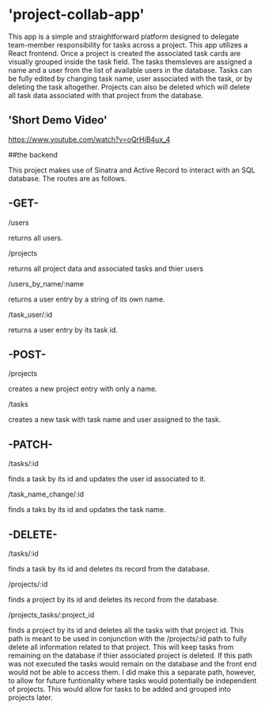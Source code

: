 # 'project-collab-app'

This app is a simple and straightforward platform designed to delegate team-member responsibility for tasks across a project. This app utilizes a React frontend. Once a project is created the associated task cards are visually grouped inside the task field. The tasks themsleves are assigned a name and a user from the list of available users in the database. Tasks can be fully edited by changing task name, user associated with the task, or by deleting the task altogether. Projects can also be deleted which will delete all task data associated with that project from the database.

## 'Short Demo Video'

https://www.youtube.com/watch?v=oQrHjB4ux_4

##the backend

This project makes use of Sinatra and Active Record to interact with an SQL database.  The routes are as follows.

## -GET-

/users

returns all users.

/projects

returns all project data and associated tasks and thier users

/users_by_name/:name

returns a user entry by a string of its own name.

/task_user/:id

returns a user entry by its task id.

## -POST-

/projects

creates a new project entry with only a name.

/tasks

creates a new task with task name and user assigned to the task.

## -PATCH-

/tasks/:id

finds a task by its id and updates the user id associated to it.

/task_name_change/:id

finds a taks by its id and updates the task name.

## -DELETE-

/tasks/:id

finds a task by its id and deletes its record from the database.

/projects/:id

finds a project by its id and deletes its record from the database.

/projects_tasks/:project_id

finds a project by its id and deletes all the tasks with that project id. This path is meant to be used in conjunction with the /projects/:id path to fully delete all information related to that project. This will keep tasks from remaining on the database if thier associated project is deleted. If this path was not executed the tasks would remain on the database and the front end would not be able to access them. I did make this a separate path, however, to allow for future funtionality where tasks would potentially be independent of projects. This would allow for tasks to be added and grouped into projects later.